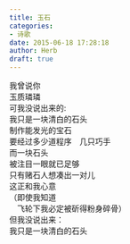 ```yaml
---  
title: 玉石  
categories:  
- 诗歌  
date: 2015-06-18 17:28:18  
author: Herb  
draft: true
---  
```

我曾说你  
玉质璘璘  
可我没说出来的:  
我只是一块清白的石头    
制作能发光的宝石  
要经过多少道程序　几只巧手  
而一块石头  
被注目一眼就已足够    
只有赌石人想凑出一对儿  
这正和我心意  
（即使我知道  
　飞轮下我必定被斫得粉身碎骨）  
但我没说出来：  
我只是一块清白的石头  
